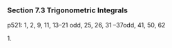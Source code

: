 ### Section 7.3 Trigonometric Integrals
p521: 1, 2, 9, 11, 13–21 odd, 25, 26, 31 –37odd, 41, 50, 62

1\.
